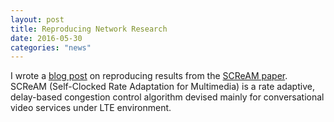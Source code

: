 ```yaml
---
layout: post
title: Reproducing Network Research
date: 2016-05-30
categories: "news"
---
```

I wrote a <a href="https://reproducingnetworkresearch.wordpress.com/2016/05/30/cs244-16-self-clocked-rate-adaptation-for-conversational-video-in-lte/">blog post</a> on reproducing results from the <a href="http://dl.acm.org/citation.cfm?id=2631976">SCReAM paper</a>. SCReAM (Self-Clocked Rate Adaptation for Multimedia) is a rate adaptive, delay-based congestion control algorithm devised mainly for conversational video services under LTE environment.
